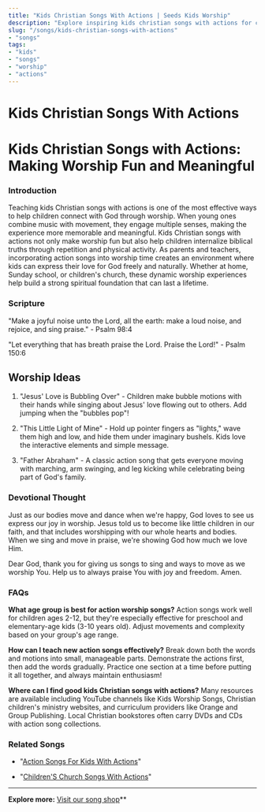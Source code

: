 ```yaml
---
title: "Kids Christian Songs With Actions | Seeds Kids Worship"
description: "Explore inspiring kids christian songs with actions for children's worship and faith development. Biblical music resources for families and ministry."
slug: "/songs/kids-christian-songs-with-actions"
- "songs"
tags:
- "kids"
- "songs"
- "worship"
- "actions"
---
```


# Kids Christian Songs With Actions

# Kids Christian Songs with Actions: Making Worship Fun and Meaningful

### Introduction
Teaching kids Christian songs with actions is one of the most effective ways to help children connect with God through worship. When young ones combine music with movement, they engage multiple senses, making the experience more memorable and meaningful. Kids Christian songs with actions not only make worship fun but also help children internalize biblical truths through repetition and physical activity. As parents and teachers, incorporating action songs into worship time creates an environment where kids can express their love for God freely and naturally. Whether at home, Sunday school, or children's church, these dynamic worship experiences help build a strong spiritual foundation that can last a lifetime.

### Scripture
"Make a joyful noise unto the Lord, all the earth: make a loud noise, and rejoice, and sing praise." - Psalm 98:4

"Let everything that has breath praise the Lord. Praise the Lord!" - Psalm 150:6

## Worship Ideas
1. "Jesus' Love is Bubbling Over" - Children make bubble motions with their hands while singing about Jesus' love flowing out to others. Add jumping when the "bubbles pop"!

2. "This Little Light of Mine" - Hold up pointer fingers as "lights," wave them high and low, and hide them under imaginary bushels. Kids love the interactive elements and simple message.

3. "Father Abraham" - A classic action song that gets everyone moving with marching, arm swinging, and leg kicking while celebrating being part of God's family.

### Devotional Thought
Just as our bodies move and dance when we're happy, God loves to see us express our joy in worship. Jesus told us to become like little children in our faith, and that includes worshipping with our whole hearts and bodies. When we sing and move in praise, we're showing God how much we love Him.

Dear God, thank you for giving us songs to sing and ways to move as we worship You. Help us to always praise You with joy and freedom. Amen.

### FAQs
**What age group is best for action worship songs?**
Action songs work well for children ages 2-12, but they're especially effective for preschool and elementary-age kids (3-10 years old). Adjust movements and complexity based on your group's age range.

**How can I teach new action songs effectively?**
Break down both the words and motions into small, manageable parts. Demonstrate the actions first, then add the words gradually. Practice one section at a time before putting it all together, and always maintain enthusiasm!

**Where can I find good kids Christian songs with actions?**
Many resources are available including YouTube channels like Kids Worship Songs, Christian children's ministry websites, and curriculum providers like Orange and Group Publishing. Local Christian bookstores often carry DVDs and CDs with action song collections.

### Related Songs

- "[Action Songs For Kids With Actions](/songs/action-songs-for-kids-with-actions/)"

- "[Children'S Church Songs With Actions](/songs/children-s-church-songs-with-actions/)"

---

**Explore more:** [Visit our song shop](https://seedskidsworship.com/shop)**

<!-- Schema Markup -->
<script type="application/ld+json">
{
  "@context": "https://schema.org",
  "@type": "MusicRecording",
  "name": "Kids Christian Songs With Actions",
  "byArtist": {
    "@type": "MusicGroup",
    "name": "Seeds Kids Worship"
  },
  "isFamilyFriendly": true,
  "url": "https://seedskidsworship.com/songs/kids-christian-songs-with-actions/"
}
</script>